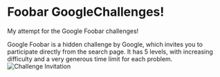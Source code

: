 # Foobar GoogleChallenges!
My attempt for the Google Foobar challenges!

Google Foobar is a hidden challenge by Google, which invites you to participate directly from the search page. It has 5 levels, with increasing difficulty and a very generous time limit for each problem.
![Challenge Invitation](https://user-images.githubusercontent.com/55951495/111038908-feebd900-8433-11eb-8985-e137a52409a4.jpeg)

